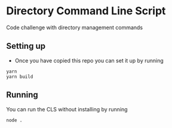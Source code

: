 # Directory Command Line Script

Code challenge with directory management commands

## Setting up
- Once you have copied this repo you can set it up by running
```
yarn
yarn build
```

## Running
You can run the CLS without installing by running
```
node .
```